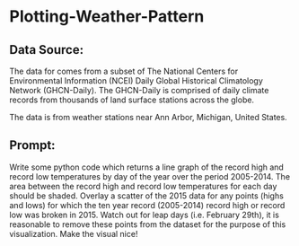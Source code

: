 # Plotting-Weather-Pattern

## Data Source: 
The data for comes from a subset of The National Centers for Environmental Information (NCEI) Daily Global Historical Climatology Network (GHCN-Daily). The GHCN-Daily is comprised of daily climate records from thousands of land surface stations across the globe.

The data is from weather stations near Ann Arbor, Michigan, United States.

## Prompt:
Write some python code which returns a line graph of the record high and record low temperatures by day of the year over the period 2005-2014. The area between the record high and record low temperatures for each day should be shaded.
Overlay a scatter of the 2015 data for any points (highs and lows) for which the ten year record (2005-2014) record high or record low was broken in 2015.
Watch out for leap days (i.e. February 29th), it is reasonable to remove these points from the dataset for the purpose of this visualization.
Make the visual nice!
